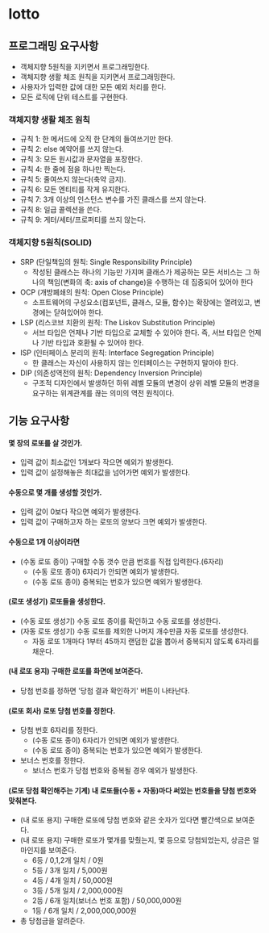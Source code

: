 # lotto

## 프로그래밍 요구사항
- 객체지향 5원칙을 지키면서 프로그래밍한다.
- 객체지향 생활 체조 원칙을 지키면서 프로그래밍한다.
- 사용자가 입력한 값에 대한 모든 예외 처리를 한다.
- 모든 로직에 단위 테스트를 구현한다.

### 객체지향 생활 체조 원칙
* 규칙 1: 한 메서드에 오직 한 단계의 들여쓰기만 한다.
* 규칙 2: else 예약어를 쓰지 않는다.
* 규칙 3: 모든 원시값과 문자열을 포장한다.
* 규칙 4: 한 줄에 점을 하나만 찍는다.
* 규칙 5: 줄여쓰지 않는다(축약 금지).
* 규칙 6: 모든 엔티티를 작게 유지한다.
* 규칙 7: 3개 이상의 인스턴스 변수를 가진 클래스를 쓰지 않는다.
* 규칙 8: 일급 콜렉션을 쓴다.
* 규칙 9: 게터/세터/프로퍼티를 쓰지 않는다.


### 객체지향 5원칙(SOLID)
* SRP (단일책임의 원칙: Single Responsibility Principle)
    * 작성된 클래스는 하나의 기능만 가지며 클래스가 제공하는 모든 서비스는 그 하나의 책임(변화의 축: axis of change)을 수행하는 데 집중되어 있어야 한다
* OCP (개방폐쇄의 원칙: Open Close Principle)
    * 소프트웨어의 구성요소(컴포넌트, 클래스, 모듈, 함수)는 확장에는 열려있고, 변경에는 닫혀있어야 한다.
* LSP (리스코브 치환의 원칙: The Liskov Substitution Principle)
    * 서브 타입은 언제나 기반 타입으로 교체할 수 있어야 한다. 즉, 서브 타입은 언제나 기반 타입과 호환될 수 있어야 한다.
* ISP (인터페이스 분리의 원칙: Interface Segregation Principle)
    * 한 클래스는 자신이 사용하지 않는 인터페이스는 구현하지 말아야 한다.
* DIP (의존성역전의 원칙: Dependency Inversion Principle)
    * 구조적 디자인에서 발생하던 하위 레벨 모듈의 변경이 상위 레벨 모듈의 변경을 요구하는 위계관계를 끊는 의미의 역전 원칙이다.


## 기능 요구사항
#### 몇 장의 로또를 살 것인가.
- 입력 값이 최소값인 1개보다 작으면 예외가 발생한다. 
- 입력 값이 설정해놓은 최대값을 넘어가면 예외가 발생한다.

#### 수동으로 몇 개를 생성할 것인가.
- 입력 값이 0보다 작으면 예외가 발생한다.
- 입력 값이 구매하고자 하는 로또의 양보다 크면 예외가 발생한다.

#### 수동으로 1개 이상이라면
- (수동 로또 종이) 구매할 수동 갯수 만큼 번호를 직접 입력한다.(6자리)
  - (수동 로또 종이) 6자리가 안되면 예외가 발생한다.
  - (수동 로또 종이) 중복되는 번호가 있으면 예외가 발생한다.

#### (로또 생성기) 로또들을 생성한다.
- (수동 로또 생성기) 수동 로또 종이를 확인하고 수동 로또를 생성한다.
- (자동 로또 생성기) 수동 로또를 제외한 나머지 개수만큼 자동 로또를 생성한다.
  - 자동 로또 1개마다 1부터 45까지 랜덤한 값을 뽑아서 중복되지 않도록 6자리를 채운다.

#### (내 로또 용지) 구매한 로또를 화면에 보여준다.
- 당첨 번호를 정하면 '당첨 결과 확인하기' 버튼이 나타난다.

#### (로또 회사) 로또 당첨 번호를 정한다.
- 당첨 번호 6자리를 정한다.
  - (수동 로또 종이) 6자리가 안되면 예외가 발생한다.
  - (수동 로또 종이) 중복되는 번호가 있으면 예외가 발생한다.
- 보너스 번호를 정한다.
  - 보너스 번호가 당첨 번호와 중복될 경우 예외가 발생한다.

#### (로또 당첨 확인해주는 기계) 내 로또들(수동 + 자동)마다 써있는 번호들을 당첨 번호와 맞춰본다.
- (내 로또 용지) 구매한 로또에 당첨 번호와 같은 숫자가 있다면 빨간색으로 보여준다.
- (내 로또 용지) 구매한 로또가 몇개를 맞췄는지, 몇 등으로 당첨되었는지, 상금은 얼마인지를 보여준다.
  - 6등 / 0,1,2개 일치 / 0원
  - 5등 / 3개 일치 / 5,000원
  - 4등 / 4개 일치 / 50,000원
  - 3등 / 5개 일치 / 2,000,000원
  - 2등 / 6개 일치(보너스 번호 포함) / 50,000,000원
  - 1등 / 6개 일치 / 2,000,000,000원
- 총 당첨금을 알려준다.